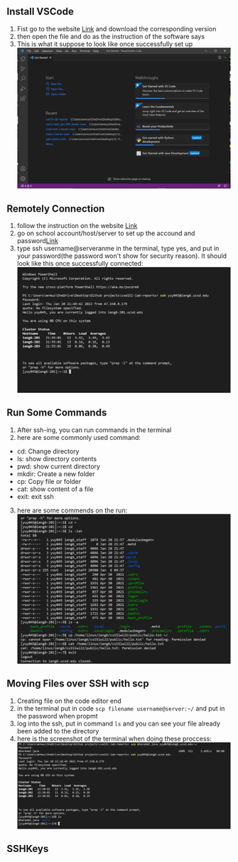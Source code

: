 ## Install VSCode
1. Fist go to the website [Link](https://code.visualstudio.com/) and download the corresponding version
2. then open the file and do as the instruction of the software says
3. This is what it suppose to look like once successfully set up ![Image](https://raw.githubusercontent.com/YueSteveYin/cse15l-lab-reports/main/Capture%20lab.PNG)

## Remotely Connection
1. follow the instruction on the website [Link](https://docs.microsoft.com/en-us/windows-server/administration/openssh/openssh_install_firstuse)
2. go on school account/host/server to set up the accound and password[Link](https://sdacs.ucsd.edu/~icc/index.php)
3. type ssh username@serveranme in the terminal, type yes, and put in your password(the password won't show for security reason). It should look like this once successfully connected: ![Image](https://raw.githubusercontent.com/YueSteveYin/cse15l-lab-reports/main/CSE12%20Lab%20report%20screenshot2.PNG)

## Run Some Commands
1. After ssh-ing, you can run commands in the terminal
2. here are some commonly used command: 
  * cd: Change directory
  * ls: show directory contents
  * pwd: show current directory
  * mkdir: Create a new folder
  * cp: Copy file or folder
  * cat: show content of a file
  * exit: exit ssh
3. here are some commends on the run: ![Image](https://github.com/YueSteveYin/cse15l-lab-reports/blob/main/CSE12%20Lab%20report%20screenshot3.PNG)

## Moving Files over SSH with scp
1. Creating file on the code editor end
2. in the terminal put in code `scp filename username@server:~/` and put in the password when propmt
3. log into the ssh, put in command `ls` and you can see your file already been added to the directory
4. here is the screenshot of the terminal when doing these proccess: ![Image](https://raw.githubusercontent.com/YueSteveYin/cse15l-lab-reports/main/CSE12%20Lab%20report%20screenshot4.PNG)

## SSHKeys
